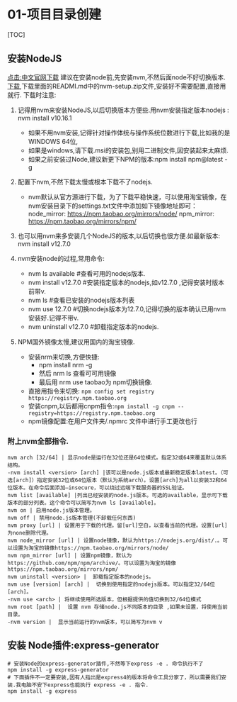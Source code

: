 # 01-项目目录创建
[TOC]

## 安装NodeJS
[点击:中文官网下载](http://nodejs.cn/download/)
建议在安装node前,先安装nvm,不然后面node不好切换版本.[下载](https://github.com/coreybutler/nvm-windows/releases),下载里面的READMI.md中的nvm-setup.zip文件,安装好不需要配置,直接用就行.
下载时注意:
1. 记得用nvm来安装NodeJS,以后切换版本方便些.用nvm安装指定版本nodejs : nvm install v10.16.1
    + 如果不用nvm安装,记得针对操作体统与操作系统位数进行下载,比如我的是WINDOWS 64位,
    + 如果是windows,请下载.msi的安装包,别用二进制文件,因安装起来太麻烦.
    + 如果之前安装过Node,建议新更下NPM的版本:npm install npm@latest -g
2. 配置下nvm,不然下载太慢或根本下载不了nodejs.
    - nvm默认从官方源进行下载，为了下载平稳快速，可以使用淘宝镜像，在nvm安装目录下的settings.txt文件中添加如下镜像地址即可：
                    node_mirror: https://npm.taobao.org/mirrors/node/
                    npm_mirror: https://npm.taobao.org/mirrors/npm/

3. 也可以用nvm来多安装几个NodeJS的版本,以后切换也很方便.如最新版本: nvm install v12.7.0
4. nvm安装node的过程,常用命令:
    - nvm ls available #查看可用的nodejs版本.
    - nvm install v12.7.0 #安装指定版本的nodejs,如v12.7.0 ,记得安装时版本前带v.
    - nvm ls  #查看已安装的nodejs版本列表
    - nvm use 12.7.0  #切换nodejs版本为12.7.0,记得切换的版本确认已用nvm安装好.记得不带v.
    - nvm uninstall v12.7.0 #卸载指定版本的nodejs.

5. NPM国外镜像太慢,建议用国内的淘宝镜像.
    - 安装nrm来切换,方便快捷: 
        - npm install nrm -g
        - 然后 nrm ls 查看可可用镜像
        - 最后用 nrm use taobao为 npm切换镜像.
    - 直接用指令来切换: `npm config set registry https://registry.npm.taobao.org`
    - 安装cnpm,以后都用cnpm指令:`npm install -g cnpm --registry=https://registry.npm.taobao.org`
    - npm镜像配置:在用户文件夹/.npmrc 文件中进行手工更改也行

### 附上nvm全部指令.
```table
nvm arch [32/64] | 显示node是运行在32位还是64位模式。指定32或64来覆盖默认体系结构。 
-nvm install <version> [arch] |该可以是node.js版本或最新稳定版本latest。（可选[arch]）指定安装32位或64位版本（默认为系统arch）。设置[arch]为all以安装32和64位版本。在命令后面添加–insecure，可以绕过远端下载服务器的SSL验证。
nvm list [available] |列出已经安装的node.js版本。可选的available，显示可下载版本的部分列表。这个命令可以简写为nvm ls [available]。
nvm on | 启用node.js版本管理。
nvm off | 禁用node.js版本管理(不卸载任何东西)
nvm proxy [url] | 设置用于下载的代理。留[url]空白，以查看当前的代理。设置[url]为none删除代理。
nvm node_mirror [url] | 设置node镜像，默认为https://nodejs.org/dist/.。可以设置为淘宝的镜像https://npm.taobao.org/mirrors/node/
nvm npm_mirror [url] | 设置npm镜像，默认为https://github.com/npm/npm/archive/。可以设置为淘宝的镜像https://npm.taobao.org/mirrors/npm/
nvm uninstall <version> |  卸载指定版本的nodejs。
nvm use [version] [arch] |  切换到使用指定的nodejs版本。可以指定32/64位[arch]。 
-nvm use <arch> | 将继续使用所选版本，但根据提供的值切换到32/64位模式
nvm root [path] |  设置 nvm 存储node.js不同版本的目录 ,如果未设置，将使用当前目录。 
-nvm version |  显示当前运行的nvm版本，可以简写为nvm v
```

## 安装 Node插件:express-generator
```shell
# 安装Node的express-generator插件,不然等下express -e . 命令执行不了
npm install -g express-generator 
# 下面插件不一定要安装,因有人指出是express4的版本将命令工具分家了，所以需要我们安装.我电脑不安下express也能执行 express -e . 指令.
npm install -g express 
```
